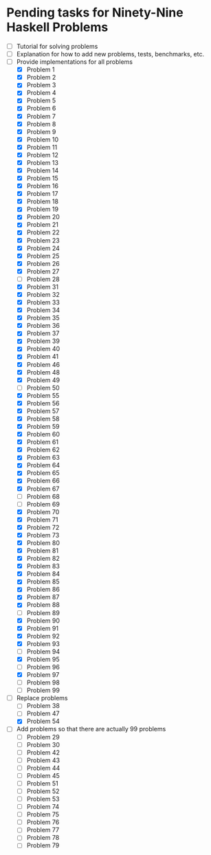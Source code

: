# Pending tasks for Ninety-Nine Haskell Problems

*   [ ] Tutorial for solving problems
*   [ ] Explanation for how to add new problems, tests, benchmarks, etc.
*   [ ] Provide implementations for all problems
    *   [x] Problem 1
    *   [x] Problem 2
    *   [x] Problem 3
    *   [x] Problem 4
    *   [x] Problem 5
    *   [x] Problem 6
    *   [x] Problem 7
    *   [x] Problem 8
    *   [x] Problem 9
    *   [x] Problem 10
    *   [x] Problem 11
    *   [x] Problem 12
    *   [x] Problem 13
    *   [x] Problem 14
    *   [x] Problem 15
    *   [x] Problem 16
    *   [x] Problem 17
    *   [x] Problem 18
    *   [x] Problem 19
    *   [x] Problem 20
    *   [x] Problem 21
    *   [x] Problem 22
    *   [x] Problem 23
    *   [x] Problem 24
    *   [x] Problem 25
    *   [x] Problem 26
    *   [x] Problem 27
    *   [ ] Problem 28
    *   [x] Problem 31
    *   [x] Problem 32
    *   [x] Problem 33
    *   [x] Problem 34
    *   [x] Problem 35
    *   [x] Problem 36
    *   [x] Problem 37
    *   [x] Problem 39
    *   [x] Problem 40
    *   [x] Problem 41
    *   [x] Problem 46
    *   [x] Problem 48
    *   [x] Problem 49
    *   [ ] Problem 50
    *   [x] Problem 55
    *   [x] Problem 56
    *   [x] Problem 57
    *   [x] Problem 58
    *   [x] Problem 59
    *   [x] Problem 60
    *   [x] Problem 61
    *   [x] Problem 62
    *   [x] Problem 63
    *   [x] Problem 64
    *   [x] Problem 65
    *   [x] Problem 66
    *   [x] Problem 67
    *   [ ] Problem 68
    *   [ ] Problem 69
    *   [x] Problem 70
    *   [x] Problem 71
    *   [x] Problem 72
    *   [x] Problem 73
    *   [x] Problem 80
    *   [x] Problem 81
    *   [x] Problem 82
    *   [x] Problem 83
    *   [x] Problem 84
    *   [x] Problem 85
    *   [x] Problem 86
    *   [x] Problem 87
    *   [x] Problem 88
    *   [ ] Problem 89
    *   [x] Problem 90
    *   [x] Problem 91
    *   [x] Problem 92
    *   [x] Problem 93
    *   [ ] Problem 94
    *   [x] Problem 95
    *   [ ] Problem 96
    *   [x] Problem 97
    *   [ ] Problem 98
    *   [ ] Problem 99
*   [ ] Replace problems
    *   [ ] Problem 38
    *   [ ] Problem 47
    *   [x] Problem 54
*   [ ] Add problems so that there are actually 99 problems
    *   [ ] Problem 29
    *   [ ] Problem 30
    *   [ ] Problem 42
    *   [ ] Problem 43
    *   [ ] Problem 44
    *   [ ] Problem 45
    *   [ ] Problem 51
    *   [ ] Problem 52
    *   [ ] Problem 53
    *   [ ] Problem 74
    *   [ ] Problem 75
    *   [ ] Problem 76
    *   [ ] Problem 77
    *   [ ] Problem 78
    *   [ ] Problem 79
